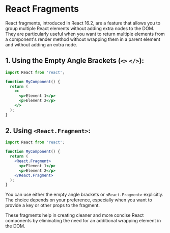 
# React Fragments

React fragments, introduced in React 16.2, are a feature that allows you to group multiple React elements without adding extra nodes to the DOM. They are particularly useful when you want to return multiple elements from a component's render method without wrapping them in a parent element and without adding an extra node.

## 1. Using the Empty Angle Brackets (`<>` `</>`):

```jsx
import React from 'react';

function MyComponent() {
  return (
    <>
      <p>Element 1</p>
      <p>Element 2</p>
    </>
  );
}
```

## 2. Using `<React.Fragment>`:

```jsx
import React from 'react';

function MyComponent() {
  return (
    <React.Fragment>
      <p>Element 1</p>
      <p>Element 2</p>
    </React.Fragment>
  );
}
```

You can use either the empty angle brackets or `<React.Fragment>` explicitly. The choice depends on your preference, especially when you want to provide a key or other props to the fragment.

These fragments help in creating cleaner and more concise React components by eliminating the need for an additional wrapping element in the DOM.
```

